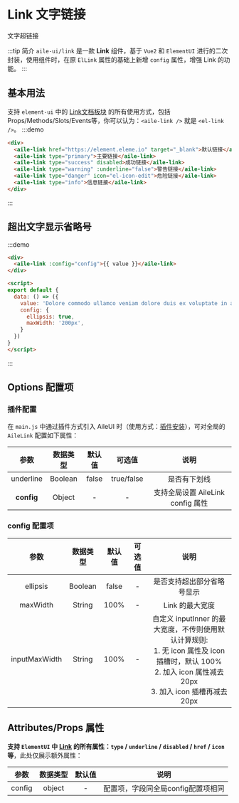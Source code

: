 # Link 文字链接

文字超链接

:::tip 简介
`aile-ui/link` 是一款 **Link** 组件，基于 `Vue2` 和 `ElementUI` 进行的二次封装，使用组件时，在原 `ElLink` 属性的基础上新增 `config` 属性，增强 Link 的功能。
:::

## 基本用法

支持 `element-ui` 中的 [Link文档板块](https://element.eleme.io/#/zh-CN/component/link) 的所有使用方式，包括Props/Methods/Slots/Events等，你可以认为：`<aile-link />` 就是 `<el-link />`。
:::demo
```html
<div>
  <aile-link href="https://element.eleme.io" target="_blank">默认链接</aile-link>
  <aile-link type="primary">主要链接</aile-link>
  <aile-link type="success" disabled>成功链接</aile-link>
  <aile-link type="warning" :underline="false">警告链接</aile-link>
  <aile-link type="danger" icon="el-icon-edit">危险链接</aile-link>
  <aile-link type="info">信息链接</aile-link>
</div>
```
:::

## 超出文字显示省略号

:::demo
```html
<div>
  <aile-link :config="config">{{ value }}</aile-link>
</div>

<script>
export default {
  data: () => ({
    value: 'Dolore commodo ullamco veniam dolore duis ex voluptate in aliquip.',
    config: {
      ellipsis: true,
      maxWidth: '200px',
    }
  })
}
</script>
```
:::

## Options 配置项

### 插件配置

在 `main.js` 中通过插件方式引入 AileUI 时（使用方式：[插件安装](/components/#快速开始)），可对全局的 `AileLink` 配置如下属性：

|    参数    | 数据类型 | 默认值 |   可选值   |               说明                |
| :--------: | :------: | :----: | :--------: | :-------------------------------: |
| underline  | Boolean  | false  | true/false |           是否有下划线            |
| **config** |  Object  |   -    |     -      | 支持全局设置 AileLink config 属性 |

### config 配置项

|     参数      | 数据类型 | 默认值 | 可选值 |                                                                              说明                                                                               |
| :-----------: | :------: | :----: | :----: | :-------------------------------------------------------------------------------------------------------------------------------------------------------------: |
|   ellipsis    | Boolean  | false  |   -    |                                                                   是否支持超出部分省略号显示                                                                    |
|   maxWidth    |  String  |  100%  |   -    |                                                                         Link 的最大宽度                                                                         |
| inputMaxWidth |  String  |  100%  |   -    | 自定义 inputInner 的最大宽度，不传则使用默认计算规则:<br>1. 无 icon 属性及 icon 插槽时，默认 100%<br>2. 加入 icon 属性减去 20px<br>3. 加入 icon 插槽再减去 20px |


## Attributes/Props 属性

**支持 `ElementUI` 中 [Link](https://element.eleme.io/#/zh-CN/component/link) 的所有属性：`type` / `underline` / `disabled` / `href` / `icon` 等**，此处仅展示额外属性：

|  参数  | 数据类型 | 默认值 |                说明                |
| :----: | :------: | :----: | :--------------------------------: |
| config |  object  |   -    | 配置项，字段同全局config配置项相同 |
